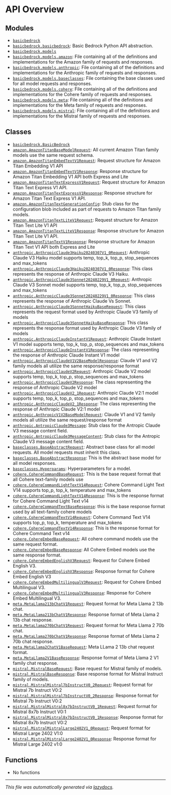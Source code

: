 <!-- markdownlint-disable -->

# API Overview

## Modules

- [`basicbedrock`](./basicbedrock.md#module-basicbedrock)
- [`basicbedrock.basicbedrock`](./basicbedrock.basicbedrock.md#module-basicbedrockbasicbedrock): Basic Bedrock Python API abstraction.
- [`basicbedrock.models`](./basicbedrock.models.md#module-basicbedrockmodels)
- [`basicbedrock.models.amazon`](./basicbedrock.models.amazon.md#module-basicbedrockmodelsamazon): File containing all of the definitions and implementations for the Amazon family of requests and responses.
- [`basicbedrock.models.anthropic`](./basicbedrock.models.anthropic.md#module-basicbedrockmodelsanthropic): File containing all of the definitions and implementations for the Anthropic family of requests and responses.
- [`basicbedrock.models.baseclasses`](./basicbedrock.models.baseclasses.md#module-basicbedrockmodelsbaseclasses): File containing the base classes used for all model requests and responses.
- [`basicbedrock.models.cohere`](./basicbedrock.models.cohere.md#module-basicbedrockmodelscohere): File containing all of the definitions and implementations for the Cohere family of requests and responses.
- [`basicbedrock.models.meta`](./basicbedrock.models.meta.md#module-basicbedrockmodelsmeta): File containing all of the definitions and implementations for the Meta family of requests and responses.
- [`basicbedrock.models.mistral`](./basicbedrock.models.mistral.md#module-basicbedrockmodelsmistral): File containing all of the definitions and implementations for the Mistral family of requests and responses.

## Classes

- [`basicbedrock.BasicBedrock`](./basicbedrock.basicbedrock.md#class-basicbedrock)
- [`amazon.AmazonTitanBaseModelRequest`](./basicbedrock.models.amazon.md#class-amazontitanbasemodelrequest): All current Amazon Titan family models use the same request schema.
- [`amazon.AmazonTitanEmbedTextV1Request`](./basicbedrock.models.amazon.md#class-amazontitanembedtextv1request): Request structure for Amazon Titan Embedding V1 API
- [`amazon.AmazonTitanEmbedTextV1Response`](./basicbedrock.models.amazon.md#class-amazontitanembedtextv1response): Response structure for Amazon Titan Embedding V1 API both Express and Lite
- [`amazon.AmazonTitanTextExpressV1Request`](./basicbedrock.models.amazon.md#class-amazontitantextexpressv1request): Request structure for Amazon Titan Text Express V1 API.
- [`amazon.AmazonTitanTextExpressV1Response`](./basicbedrock.models.amazon.md#class-amazontitantextexpressv1response): Response structure for Amazon Titan Text Express V1 API.
- [`amazon.AmazonTitanTextGenerationConfig`](./basicbedrock.models.amazon.md#class-amazontitantextgenerationconfig): Stub class for the configuration blob included as part of requests to Amazon Titan family models.
- [`amazon.AmazonTitanTextLiteV1Request`](./basicbedrock.models.amazon.md#class-amazontitantextlitev1request): Request structure for Amazon Titan Text Lite V1 API
- [`amazon.AmazonTitanTextLiteV1Response`](./basicbedrock.models.amazon.md#class-amazontitantextlitev1response): Response structure for Amazon Titan Text Lite V1 API.
- [`amazon.AmazonTitanTextV1Response`](./basicbedrock.models.amazon.md#class-amazontitantextv1response): Response structure for Amazon Titan Text V1 API both Express and Lite
- [`anthropic.AnthropicClaude3Haiku20240307V1_0Request`](./basicbedrock.models.anthropic.md#class-anthropicclaude3haiku20240307v1_0request): Anthropic Claude V3 Haiku model supports temp, top_k, top_p, stop_sequences and max_tokens
- [`anthropic.AnthropicClaude3Haiku20240307V1_0Response`](./basicbedrock.models.anthropic.md#class-anthropicclaude3haiku20240307v1_0response): This class represents the response of Anthropic Claude V3 Haiku.
- [`anthropic.AnthropicClaude3Sonnet20240229V1_0Request`](./basicbedrock.models.anthropic.md#class-anthropicclaude3sonnet20240229v1_0request): Anthropic Claude V3 Sonnet model supports temp, top_k, top_p, stop_sequences and max_tokens
- [`anthropic.AnthropicClaude3Sonnet20240229V1_0Response`](./basicbedrock.models.anthropic.md#class-anthropicclaude3sonnet20240229v1_0response): This class represents the response of Anthropic Claude Vs Sonnet.
- [`anthropic.AnthropicClaude3SonnetHaikuBaseRequest`](./basicbedrock.models.anthropic.md#class-anthropicclaude3sonnethaikubaserequest): This class represents the request format used by Anthropic Claude V3 family of models
- [`anthropic.AnthropicClaude3SonnetHaikuBaseResponse`](./basicbedrock.models.anthropic.md#class-anthropicclaude3sonnethaikubaseresponse): This class represents the response format used by Anthropic Claude V3 family of models
- [`anthropic.AnthropicClaudeInstantV1Request`](./basicbedrock.models.anthropic.md#class-anthropicclaudeinstantv1request): Anthropic Claude Instant V1 model supports temp, top_k, top_p, stop_sequences and max_tokens
- [`anthropic.AnthropicClaudeInstantV1Response`](./basicbedrock.models.anthropic.md#class-anthropicclaudeinstantv1response): The class representing the response of Anthropic Claude Instant V1 model
- [`anthropic.AnthropicClaudeV1V2BaseModelResponse`](./basicbedrock.models.anthropic.md#class-anthropicclaudev1v2basemodelresponse): Claude V1 and V2 family models all utilize the same response/response format
- [`anthropic.AnthropicClaudeV2Request`](./basicbedrock.models.anthropic.md#class-anthropicclaudev2request): Anthropic Claude V2 model supports temp, top_k, top_p, stop_sequences and max_tokens
- [`anthropic.AnthropicClaudeV2Response`](./basicbedrock.models.anthropic.md#class-anthropicclaudev2response): The class representing the response of Anthropic Claude V2 model
- [`anthropic.AnthropicClaudeV2_1Request`](./basicbedrock.models.anthropic.md#class-anthropicclaudev2_1request): Anthropic Claude V2:1 model supports temp, top_k, top_p, stop_sequences and max_tokens
- [`anthropic.AnthropicClaudeV2_1Response`](./basicbedrock.models.anthropic.md#class-anthropicclaudev2_1response): The class representing the response of Anthropic Claude V2:1 model
- [`anthropic.AnthropicV1V2BaseModelRequest`](./basicbedrock.models.anthropic.md#class-anthropicv1v2basemodelrequest): Claude V1 and V2 family models all utilize the same request/response format
- [`anthropic.AntropicClaude3Message`](./basicbedrock.models.anthropic.md#class-antropicclaude3message): Stub class for the Antropic Claude V3 message content field.
- [`anthropic.AntropicClaude3MessageContent`](./basicbedrock.models.anthropic.md#class-antropicclaude3messagecontent): Stub class for the Antropic Claude V3 message content field.
- [`baseclasses.BaseAbstractRequest`](./basicbedrock.models.baseclasses.md#class-baseabstractrequest): Abstract base class for all model requests. All model requests must inherit this class.
- [`baseclasses.BaseAbstractResponse`](./basicbedrock.models.baseclasses.md#class-baseabstractresponse): This is the abstract base model for all model responses.
- [`baseclasses.Hyperparams`](./basicbedrock.models.baseclasses.md#class-hyperparams): Hyperparameters for a model.
- [`cohere.CohereCommandBaseRequest`](./basicbedrock.models.cohere.md#class-coherecommandbaserequest): This is the base request format that all Cohere text-family models use
- [`cohere.CohereCommandLightTextV14Request`](./basicbedrock.models.cohere.md#class-coherecommandlighttextv14request): Cohere Command Light Text V14 supports top_p, top_k, temperature and max_tokens
- [`cohere.CohereCommandLightTextV14Response`](./basicbedrock.models.cohere.md#class-coherecommandlighttextv14response): This is the response format for Cohere Command Light Text v14
- [`cohere.CohereCommandTextBaseResponse`](./basicbedrock.models.cohere.md#class-coherecommandtextbaseresponse): this is the base response format used by all text-family cohere models
- [`cohere.CohereCommandTextV14Request`](./basicbedrock.models.cohere.md#class-coherecommandtextv14request): Cohere Command Text V14 supports top_p, top_k, temperature and max_tokens
- [`cohere.CohereCommandTextV14Response`](./basicbedrock.models.cohere.md#class-coherecommandtextv14response): This is the response format for Cohere Command Text v14
- [`cohere.CohereEmbedBaseRequest`](./basicbedrock.models.cohere.md#class-cohereembedbaserequest): All cohere command models use the same request format.
- [`cohere.CohereEmbedBaseResponse`](./basicbedrock.models.cohere.md#class-cohereembedbaseresponse): All Cohere Embed models use the same response format.
- [`cohere.CohereEmbedEnglishV3Request`](./basicbedrock.models.cohere.md#class-cohereembedenglishv3request): Request for Cohere Embed English V3.
- [`cohere.CohereEmbedEnglishV3Response`](./basicbedrock.models.cohere.md#class-cohereembedenglishv3response): Response format for Cohere Embed English V3
- [`cohere.CohereEmbedMultilingualV3Request`](./basicbedrock.models.cohere.md#class-cohereembedmultilingualv3request): Request for Cohere Embed Multilingual V3.
- [`cohere.CohereEmbedMultilingualV3Response`](./basicbedrock.models.cohere.md#class-cohereembedmultilingualv3response): Response for Cohere Embed Multilingual V3.
- [`meta.MetaLlama213bChatV1Request`](./basicbedrock.models.meta.md#class-metallama213bchatv1request): Request format for Meta Llama 2 13b chat.
- [`meta.MetaLlama213bChatV1Response`](./basicbedrock.models.meta.md#class-metallama213bchatv1response): Response format of Meta Llama 2 13b chat response.
- [`meta.MetaLlama270bChatV1Request`](./basicbedrock.models.meta.md#class-metallama270bchatv1request): Request format for Meta Llama 2 70b chat.
- [`meta.MetaLlama270bChatV1Response`](./basicbedrock.models.meta.md#class-metallama270bchatv1response): Response format of Meta Llama 2 70b chat response.
- [`meta.MetaLlama2ChatV1BaseRequest`](./basicbedrock.models.meta.md#class-metallama2chatv1baserequest): Meta LLama 2 13b chat request format.
- [`meta.MetaLlama2V1BaseResponse`](./basicbedrock.models.meta.md#class-metallama2v1baseresponse): Response format of Meta Llama 2 V1 family chat response.
- [`mistral.MistralBaseRequest`](./basicbedrock.models.mistral.md#class-mistralbaserequest): Base request for Mistral family of models.
- [`mistral.MistralBaseResponse`](./basicbedrock.models.mistral.md#class-mistralbaseresponse): Base response format for Mistral Instruct family of models.
- [`mistral.MistralMistral7bInstructV0_2Request`](./basicbedrock.models.mistral.md#class-mistralmistral7binstructv0_2request): Request format for Mistral 7b Instruct V0:2
- [`mistral.MistralMistral7bInstructV0_2Response`](./basicbedrock.models.mistral.md#class-mistralmistral7binstructv0_2response): Response format for Mistral 7b Instruct V0:2
- [`mistral.MistralMistral8x7bInstructV0_1Request`](./basicbedrock.models.mistral.md#class-mistralmistral8x7binstructv0_1request): Request format for Mistral 8x7b Instruct V0:1
- [`mistral.MistralMistral8x7bInstructV0_1Response`](./basicbedrock.models.mistral.md#class-mistralmistral8x7binstructv0_1response): Response format for Mistral 8x7b Instruct V0:2
- [`mistral.MistralMistralLarge2402V1_0Request`](./basicbedrock.models.mistral.md#class-mistralmistrallarge2402v1_0request): Request format for Mistral Large 2402 V1:0
- [`mistral.MistralMistralLarge2402V1_0Response`](./basicbedrock.models.mistral.md#class-mistralmistrallarge2402v1_0response): Response format for Mistral Large 2402 v1:0

## Functions

- No functions


---

_This file was automatically generated via [lazydocs](https://github.com/ml-tooling/lazydocs)._
